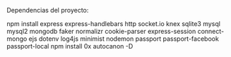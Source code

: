 Dependencias del proyecto:

npm install express express-handlebars http socket.io knex sqlite3 mysql mysql2 mongodb faker normalizr cookie-parser express-session connect-mongo ejs dotenv log4js minimist nodemon passport passport-facebook passport-local 
npm install 0x autocanon -D
